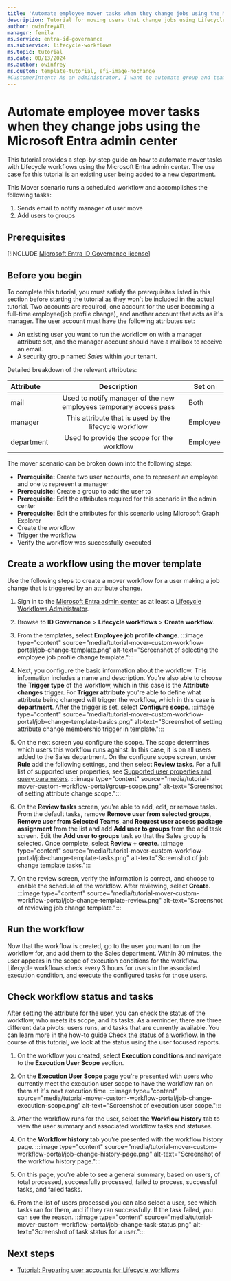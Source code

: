 ```yaml
---
title: 'Automate employee mover tasks when they change jobs using the Microsoft Entra admin center'
description: Tutorial for moving users that change jobs using Lifecycle workflows with the Microsoft Entra admin center.
author: owinfreyATL
manager: femila
ms.service: entra-id-governance
ms.subservice: lifecycle-workflows
ms.topic: tutorial
ms.date: 08/13/2024
ms.author: owinfrey
ms.custom: template-tutorial, sfi-image-nochange
#CustomerIntent: As an administrator, I want to automate group and team memberships when an employee changes jobs so that their access to resources are always valid for them .
---
```


# Automate employee mover tasks when they change jobs using the Microsoft Entra admin center

This tutorial provides a step-by-step guide on how to automate mover tasks with Lifecycle workflows using the Microsoft Entra admin center. The use case for this tutorial is an existing user being added to a new department.


This Mover scenario runs a scheduled workflow and accomplishes the following tasks:
 
1. Sends email to notify manager of user move
1. Add users to groups

## Prerequisites

[!INCLUDE [Microsoft Entra ID Governance license](../includes/entra-entra-governance-license.md)]

##  Before you begin

To complete this tutorial, you must satisfy the prerequisites listed in this section before starting the tutorial as they won't be included in the actual tutorial. Two accounts are required, one account for the user becoming a full-time employee(job profile change), and another account that acts as it's manager. The user account must have the following attributes set:

- An existing user you want to run the workflow on with a manager attribute set, and the manager account should have a mailbox to receive an email.
- A security group named *Sales* within your tenant.

Detailed breakdown of the relevant attributes:

 | Attribute | Description |Set on|
 |:--- |:---:|-----|
 |mail|Used to notify manager of the new employees temporary access pass|Both|
 |manager|This attribute that is used by the lifecycle workflow|Employee|
 |department|Used to provide the scope for the workflow|Employee|

The mover scenario can be broken down into the following steps:
  - **Prerequisite:** Create two user accounts, one to represent an employee and one to represent a manager
  - **Prerequisite:** Create a group to add the user to
  - **Prerequisite:** Edit the attributes required for this scenario in the admin center
  - **Prerequisite:** Edit the attributes for this scenario using Microsoft Graph Explorer
  - Create the  workflow
  - Trigger the workflow
  - Verify the workflow was successfully executed


## Create a workflow using the mover template

Use the following steps to create a mover workflow for a user making a job change that is triggered by an attribute change.

1. Sign in to the [Microsoft Entra admin center](https://entra.microsoft.com) as at least a [Lifecycle Workflows Administrator](../identity/role-based-access-control/permissions-reference.md#lifecycle-workflows-administrator).

1. Browse to **ID Governance** > **Lifecycle workflows** > **Create workflow**.

1. From the templates, select **Employee job profile change**.
    :::image type="content" source="media/tutorial-mover-custom-workflow-portal/job-change-template.png" alt-text="Screenshot of selecting the employee job profile change template.":::
1. Next, you configure the basic information about the workflow. This information includes a name and description. You're also able to choose the **Trigger type** of the workflow, which in this case is the **Attribute changes** trigger. For **Trigger attribute** you're able to define what attribute being changed will trigger the workflow, which in this case is **department**. After the trigger is set, select **Configure scope**.
    :::image type="content" source="media/tutorial-mover-custom-workflow-portal/job-change-template-basics.png" alt-text="Screenshot of setting attribute change membership trigger in template.":::
1. On the next screen you configure the scope. The scope determines which users this workflow runs against.  In this case, it is on all users added to the Sales department. On the configure scope screen, under **Rule** add the following settings, and then select **Review tasks**. For a full list of supported user properties, see [Supported user properties and query parameters](/graph/api/resources/identitygovernance-rulebasedsubjectset?view=graph-rest-beta&preserve-view=true#supported-user-properties-and-query-parameters).
    :::image type="content" source="media/tutorial-mover-custom-workflow-portal/group-scope.png" alt-text="Screenshot of setting attribute change scope.":::
1. On the **Review tasks** screen, you're able to add, edit, or remove tasks. From the default tasks, remove **Remove user from selected groups**, **Remove user from Selected Teams**, and **Request user access package assignment** from the list and add **Add user to groups** from the add task screen. Edit the **Add user to groups** task so that the Sales group is selected. Once complete, select **Review + create**. 
    :::image type="content" source="media/tutorial-mover-custom-workflow-portal/job-change-template-tasks.png" alt-text="Screenshot of job change template tasks.":::

1. On the review screen, verify the information is correct, and choose to enable the schedule of the workflow. After reviewing, select **Create**.
    :::image type="content" source="media/tutorial-mover-custom-workflow-portal/job-change-template-review.png" alt-text="Screenshot of reviewing job change template.":::

 ## Run the workflow 

Now that the workflow is created, go to the user you want to run the workflow for, and add them to the Sales department.  Within 30 minutes, the user appears in the scope of execution conditions for the workflow. Lifecycle workflows check every 3 hours for users in the associated execution condition, and execute the configured tasks for those users.

## Check workflow status and tasks

After setting the attribute for the user, you can check the status of the workflow, who meets its scope, and its tasks. As a reminder, there are three different data pivots: users runs, and tasks that are currently available. You can learn more in the how-to guide [Check the status of a workflow](check-status-workflow.md). In the course of this tutorial, we look at the status using the user focused reports.

1. On the workflow you created, select **Execution conditions** and navigate to the **Execution User Scope** section.

1. On the **Execution User Scope** page you're presented with users who currently meet the execution user scope to have the workflow ran on them at it's next execution time. 
    :::image type="content" source="media/tutorial-mover-custom-workflow-portal/job-change-execution-scope.png" alt-text="Screenshot of execution user scope.":::
1. After the workflow runs for the user, select the **Workflow history** tab to view the user summary and associated workflow tasks and statuses. 

1. On the **Workflow history** tab you're presented with the workflow history page.
    :::image type="content" source="media/tutorial-mover-custom-workflow-portal/job-change-history-page.png" alt-text="Screenshot of the workflow history page.":::
1. On this page, you're able to see a general summary, based on users, of total processed, successfully processed, failed to process, successful tasks, and failed tasks.

1. From the list of users processed you can also select a user, see which tasks ran for them, and if they ran successfully. If the task failed, you can see the reason.
    :::image type="content" source="media/tutorial-mover-custom-workflow-portal/job-change-task-status.png" alt-text="Screenshot of task status for a user.":::

## Next steps

- [Tutorial: Preparing user accounts for Lifecycle workflows](tutorial-prepare-user-accounts.md)